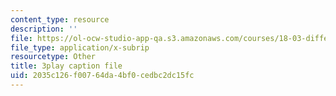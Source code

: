 ```yaml
---
content_type: resource
description: ''
file: https://ol-ocw-studio-app-qa.s3.amazonaws.com/courses/18-03-differential-equations-spring-2010/2035c126f00764da4bf0cedbc2dc15fc_XDhJ8lVGbl8.srt
file_type: application/x-subrip
resourcetype: Other
title: 3play caption file
uid: 2035c126-f007-64da-4bf0-cedbc2dc15fc
---
```

